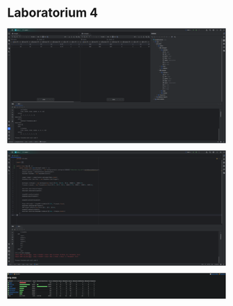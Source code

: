 # Laboratorium 4

![database](./assets/database.png)

![program_result](./assets/program_result.png)

![coverage](./assets/coverage.png)
